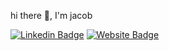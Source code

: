 hi there 👋, I'm jacob

[![Linkedin Badge](https://img.shields.io/badge/-Jacob_Yablonski-blue?style=for-the-badge&logo=Linkedin&logoColor=white&link=https://www.linkedin.com/in/jacobyablonski/)](https://www.linkedin.com/in/jacobyablonski/)
[![Website Badge](https://img.shields.io/badge/personal_website-90EE90?style=for-the-badge&logoColor=white&link=https://www.jyablonski.dev)](https://www.jyablonski.dev)
<!-- [![Gmail Badge](https://img.shields.io/badge/-jyablonski9@gmail.com-c14438?style=for-the-badge&logo=Gmail&logoColor=white&link=mailto:jyablonski9@gmail.com)](mailto:jyablonski9@gmail.com) -->
